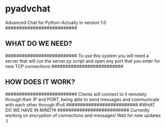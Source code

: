 # pyadvchat
Advanced Chat for Python-Actually in version 1.0
##########################
##   WHAT DO WE NEED?   ##
##########################
To use this system you will need a server that will run the server.py script and open any port that you enter for new TCP connections
##########################
##   HOW DOES IT WORK?  ##
##########################
Clients will connect to it remotely through their IP and PORT, being able to send messages and communicate with each other through IPv4
##########################
#WHAT DO WE HAVE IN MIND?#
##########################
Currently working on encryption of connections and messages! Wait for new updates :)
